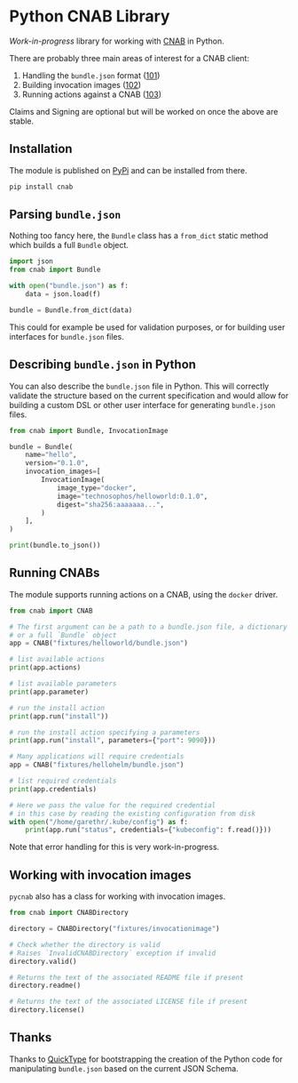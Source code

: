 # Python CNAB Library

_Work-in-progress_ library for working with [CNAB](https://cnab.io/) in Python.

There are probably three main areas of interest for a CNAB client:

1. Handling the `bundle.json` format ([101](https://github.com/deislabs/cnab-spec/blob/master/101-bundle-json.md))
2. Building invocation images ([102](https://github.com/deislabs/cnab-spec/blob/master/102-invocation-image.md))
3. Running actions against a CNAB ([103](https://github.com/deislabs/cnab-spec/blob/master/103-bundle-runtime.md))

Claims and Signing are optional but will be worked on once the above are stable.


## Installation

The module is published on [PyPi](https://pypi.org/project/cnab/) and can be installed from there.

```bash
pip install cnab
```


## Parsing `bundle.json`

Nothing too fancy here, the `Bundle` class  has a `from_dict` static method which
builds a full `Bundle` object.

```python
import json
from cnab import Bundle

with open("bundle.json") as f:
    data = json.load(f)

bundle = Bundle.from_dict(data)
```

This could for example be used for validation purposes, or for building user interfaces for `bundle.json` files.


## Describing `bundle.json` in Python

You can also describe the `bundle.json` file in Python. This will correctly validate the
structure based on the current specification and would allow for building a custom DSL or other
user interface for generating `bundle.json` files.

```python
from cnab import Bundle, InvocationImage

bundle = Bundle(
    name="hello",
    version="0.1.0",
    invocation_images=[
        InvocationImage(
            image_type="docker",
            image="technosophos/helloworld:0.1.0",
            digest="sha256:aaaaaaa...",
        )
    ],
)

print(bundle.to_json())
```

## Running CNABs

The module supports running actions on a CNAB, using the `docker` driver.

```python
from cnab import CNAB

# The first argument can be a path to a bundle.json file, a dictionary
# or a full `Bundle` object
app = CNAB("fixtures/helloworld/bundle.json")

# list available actions
print(app.actions)

# list available parameters
print(app.parameter)

# run the install action
print(app.run("install"))

# run the install action specifying a parameters
print(app.run("install", parameters={"port": 9090}))

# Many applications will require credentials
app = CNAB("fixtures/hellohelm/bundle.json")

# list required credentials
print(app.credentials)

# Here we pass the value for the required credential
# in this case by reading the existing configuration from disk
with open("/home/garethr/.kube/config") as f:
    print(app.run("status", credentials={"kubeconfig": f.read()}))
```

Note that error handling for this is very work-in-progress.


## Working with invocation images

`pycnab` also has a class for working with invocation images.

```python
from cnab import CNABDirectory

directory = CNABDirectory("fixtures/invocationimage")

# Check whether the directory is valid
# Raises `InvalidCNABDirectory` exception if invalid
directory.valid()

# Returns the text of the associated README file if present
directory.readme()

# Returns the text of the associated LICENSE file if present
directory.license()
```


## Thanks

Thanks to [QuickType](https://quicktype.io/) for bootstrapping the creation of the Python code for manipulating `bundle.json` based on the current JSON Schema.

